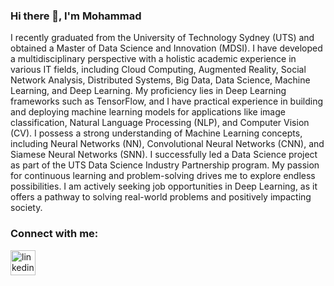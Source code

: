 ### Hi there 👋, I'm Mohammad 

I recently graduated from the University of Technology Sydney (UTS) and obtained a Master of Data Science and Innovation (MDSI). I have developed a multidisciplinary perspective with a holistic academic experience in various IT fields, including Cloud Computing, Augmented Reality, Social Network Analysis, Distributed Systems, Big Data, Data Science, Machine Learning, and Deep Learning. My proficiency lies in Deep Learning frameworks such as TensorFlow, and I have practical experience in building and deploying machine learning models for applications like image classification, Natural Language Processing (NLP), and Computer Vision (CV). I possess a strong understanding of Machine Learning concepts, including Neural Networks (NN), Convolutional Neural Networks (CNN), and Siamese Neural Networks (SNN). I successfully led a Data Science project as part of the UTS Data Science Industry Partnership program. My passion for continuous learning and problem-solving drives me to explore endless possibilities. I am actively seeking job opportunities in Deep Learning, as it offers a pathway to solving real-world problems and positively impacting society.



### Connect with me: 
[<img src='https://cdn.jsdelivr.net/npm/simple-icons@3.0.1/icons/linkedin.svg' alt='linkedin' height='40'>](https://www.linkedin.com/in/mohammadsaadoon/)  

